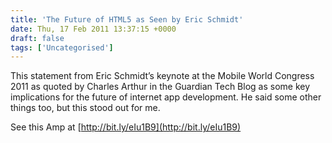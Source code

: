 ```yaml
---
title: 'The Future of HTML5 as Seen by Eric Schmidt'
date: Thu, 17 Feb 2011 13:37:15 +0000
draft: false
tags: ['Uncategorised']
---
```


This statement from Eric Schmidt’s keynote at the Mobile World Congress 2011 as quoted by Charles Arthur in the Guardian Tech Blog as some key implications for the future of internet app development. He said some other things too, but this stood out for me.

See this Amp at [http://bit.ly/eIu1B9](http://bit.ly/eIu1B9)